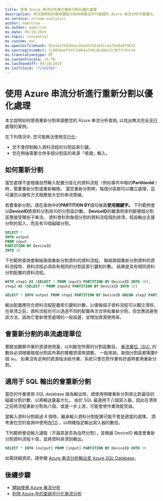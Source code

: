 ```yaml
---
title: 使用 Azure 串流分析進行重新分割以優化處理
description: 本文說明如何使用重新分割來將無法平行處理的 Azure 串流分析作業優化。
ms.service: stream-analytics
author: mamccrea
ms.author: mamccrea
ms.date: 09/19/2019
ms.topic: conceptual
ms.custom: mvc
ms.openlocfilehash: 82e4a225d26bac04ed4754169cc4a79e0a8f9b32
ms.sourcegitcommit: 1c9858eef5557a864a769c0a386d3c36ffc93ce4
ms.translationtype: MT
ms.contentlocale: zh-TW
ms.lasthandoff: 09/18/2019
ms.locfileid: "71101502"
---
```

# <a name="use-repartitioning-to-optimize-processing-with-azure-stream-analytics"></a>使用 Azure 串流分析進行重新分割以優化處理

本文說明如何使用重新分割來調整您的 Azure 串流分析查詢, 以找出無法完全[平行](stream-analytics-scale-jobs.md)處理的案例。

在下列情況中, 您可能無法使用[平行化](stream-analytics-parallelization.md):

* 您不會控制輸入資料流程的分割區索引鍵。
* 您在稍後需要合併多個分割區的來源「噴濺」輸入。 

## <a name="how-to-repartition"></a>如何重新分割

當您處理不是根據自然輸入配置分區化的資料流程（例如事件中樞的**PartitionId** ）時，需要重新分割或重新輪換。 當您重新分割時，每個分區都可以獨立處理，這可讓您以線性方式相應放大您的串流管線。

若要重新分割，請在查詢中的**PARTITION BY**語句後面**使用關鍵字。** 下列範例會以**DeviceID**將資料分割為10的分割區計數。 **DeviceID**的雜湊用來判斷哪個分割區應接受哪些子串流。 資料會針對每個分割的資料流程個別排清，假設輸出支援分割的寫入，而且有10個磁碟分割。

```sql
SELECT * 
INTO output
FROM input
PARTITION BY DeviceID 
INTO 10
```

下列範例查詢會聯結兩個重新分割資料的資料流程。 聯結兩個重新分割資料的資料流程時，資料流程必須具有相同的分割區索引鍵和計數。 結果是具有相同資料分割配置的資料流程。

```sql
WITH step1 AS (SELECT * FROM input1 PARTITION BY DeviceID INTO 10),
step2 AS (SELECT * FROM input2 PARTITION BY DeviceID INTO 10)

SELECT * INTO output FROM step1 PARTITION BY DeviceID UNION step2 PARTITION BY DeviceID
```

輸出配置應符合資料流程配置索引鍵和計數，以便每個子資料流程可以獨立清除。 在排清之前，資料流程也可以透過不同的配置再次合併和重新分割，但您應該避免該方法，因為它會新增至處理的一般延遲，並增加資源使用率。

## <a name="streaming-units-for-repartitions"></a>會重新分割的串流處理單位

實驗並觀察作業的資源使用量，以判斷您所需的分割區數目。 [串流單位（SU）](stream-analytics-streaming-unit-consumption.md)的數目必須根據每個分割區所需的實體資源來調整。 一般來說，每個分割區都需要6個 su。 如果沒有足夠的資源指派給作業，系統只會在對作業有好處時套用重新分割。

## <a name="repartitions-for-sql-output"></a>適用于 SQL 輸出的會重新分割

當您的作業使用 SQL database 做為輸出時，請使用明確重新分割來比對最佳的磁碟分割計數，以將輸送量最大化。 由於 SQL 最適用于八個寫入器，因此在清除之前將流程重新分割為八個，或進一步上游，可能會使作業效能受益。 

當輸入資料分割超過 8 個時，繼承輸入資料分割配置可能不會是適當的選擇。 請考慮在您的查詢中使用[INTO](/stream-analytics-query/into-azure-stream-analytics.md#into-shard-count) ，以明確指定輸出寫入器的數目。 

下列範例會從輸入讀取（不論其是否為自然分割），並根據 DeviceID 維度會重新分割資料流程十倍，並將資料排清到輸出。 

```sql
SELECT * INTO [output] FROM [input] PARTITION BY DeviceID INTO 10
```

如需詳細資訊，請參閱 [Azure 串流分析輸出至 Azure SQL Database](stream-analytics-sql-output-perf.md)。


## <a name="next-steps"></a>後續步驟

* [開始使用 Azure 串流分析](stream-analytics-introduction.md)
* [利用 Azure 中的查詢平行化串流分析](stream-analytics-parallelization.md)

